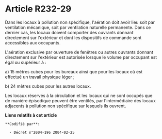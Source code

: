 # Article R232-29

Dans les locaux à pollution non spécifique, l'aération doit avoir lieu soit par ventilation mécanique, soit par ventilation
naturelle permanente. Dans ce dernier cas, les locaux doivent comporter des ouvrants donnant directement sur l'extérieur et
dont les dispositifs de commande sont accessibles aux occupants.

L'aération exclusive par ouverture de fenêtres ou autres ouvrants donnant directement sur l'extérieur est autorisée lorsque
le volume par occupant est égal ou supérieur à :

a) 15 mètres cubes pour les bureaux ainsi que pour les locaux où est effectué un travail physique léger ;

b) 24 mètres cubes pour les autres locaux.

Les locaux réservés à la circulation et les locaux qui ne sont occupés que de manière épisodique peuvent être ventilés, par
l'intermédiaire des locaux adjacents à pollution non spécifique sur lesquels ils ouvrent.

**Liens relatifs à cet article**

	**Codifié par**:

	  - Décret n°2004-196 2004-02-25
